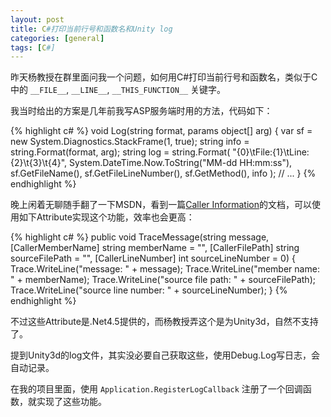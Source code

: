```yaml
---
layout: post
title: C#打印当前行号和函数名和Unity log
categories: [general]
tags: [C#]
---
```


昨天杨教授在群里面问我一个问题，如何用C#打印当前行号和函数名，类似于C中的 `__FILE__`, `__LINE__`, `__THIS_FUNCTION__` 关键字。

我当时给出的方案是几年前我写ASP服务端时用的方法，代码如下：

{% highlight c# %}
void Log(string format, params object[] arg)
{
	var sf = new System.Diagnostics.StackFrame(1, true);
	string info = string.Format(format, arg);
	string log = string.Format(
		"{0}\tFile:{1}\tLine:{2}\t{3}\t{4}",
		System.DateTime.Now.ToString("MM-dd HH:mm:ss"), 
		sf.GetFileName(), 
		sf.GetFileLineNumber(), 
		sf.GetMethod(), 
		info
	);
	// ...
}
{% endhighlight %}	

晚上闲着无聊随手翻了一下MSDN，看到一篇[Caller Information](http://msdn.microsoft.com/zh-cn/library/hh534540.aspx)的文档，可以使用如下Attribute实现这个功能，效率也会更高：

{% highlight c# %}
public void TraceMessage(string message,
        [CallerMemberName] string memberName = "",
        [CallerFilePath] string sourceFilePath = "",
        [CallerLineNumber] int sourceLineNumber = 0)
{
    Trace.WriteLine("message: " + message);
    Trace.WriteLine("member name: " + memberName);
    Trace.WriteLine("source file path: " + sourceFilePath);
    Trace.WriteLine("source line number: " + sourceLineNumber);
}
{% endhighlight %}	

不过这些Attribute是.Net4.5提供的，而杨教授弄这个是为Unity3d，自然不支持了。

提到Unity3d的log文件，其实没必要自己获取这些，使用Debug.Log写日志，会自动记录。

在我的项目里面，使用 `Application.RegisterLogCallback` 注册了一个回调函数，就实现了这些功能。

